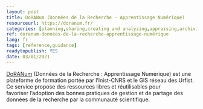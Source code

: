 ```yaml
---
layout: post 
title: DoRANum (Données de la Recherche - Apprentissage Numérique)
resourceurl: https://doranum.fr/
categories: [planning,sharing,creating and analyzing,appraising,archiving and preserving,reusing]
ref: doranum-données-de-la-recherche-apprentissage-numérique
lang: fr
tags: [reference,guidance]
readytopublish: YES
date: 03/01/2021
---
```

[DoRANum](https://doranum.fr/) (Données de la Recherche : Apprentissage Numérique) est une 
plateforme de formation portée par l’Inist-CNRS et le GIS réseau des 
Urfist. Ce service propose des ressources libres et réutilisables pour 
favoriser l’adoption des bonnes pratiques de gestion et de partage des 
données de la recherche par la communauté scientifique.